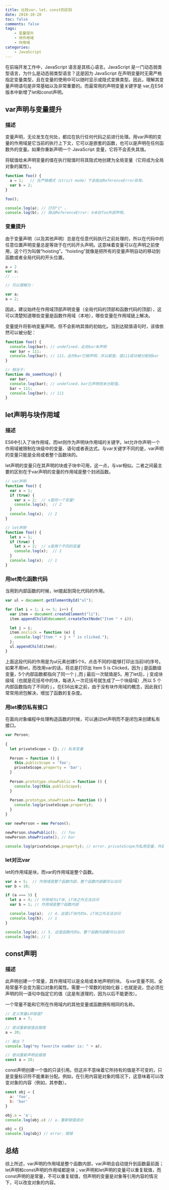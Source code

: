 ```yaml
---
title: 比较var、let、const的区别
date: 2018-10-28
toc: false
comments: false
tags:
    - 变量提升
    - 块作用域
    - 作用域
categories:
    - JavaScript
---
```


在前端开发工作中，JavaScript 语言是其核心语言。JavaScript 是一门动态弱类型语言，为什么是动态弱类型语言？这是因为 JavaScript 在声明变量时无需严格指定变量类型，且在变量的使用中可以随时显示或隐式变换类型。因此，理解其变量声明语句是非常基础以及非常重要的。而最常用的声明变量关键字是 var,在ES6版本中新增了let和const声明。

<!--more-->

## var声明与变量提升

### 描述

变量声明，无论发生在何处，都应在执行任何代码之前进行处理。用var声明的变量的作用域是它当前的执行上下文，它可以是嵌套的函数，也可以是声明在任何函数外的变量。如果你重新声明一个 JavaScript 变量，它将不会丢失其值。

将赋值给未声明变量的值在执行赋值时将其隐式地创建为全局变量（它将成为全局对象的属性）。
```js
function foo() {
  a = 1;   // 在严格模式（strict mode）下会抛出ReferenceError异常。
  var b = 2;
}

foo();

console.log(a); // 打印"1" 。
console.log(b); // 抛出ReferenceError: b未在foo外部声明。
```

### 变量提升

由于变量声明（以及其他声明）总是在任意代码执行之前处理的，所以在代码中的任意位置声明变量总是等效于在代码开头声明。这意味着变量可以在声明之前使用，这个行为叫做“hoisting”。“hoisting”就像是把所有的变量声明自动的移动到函数或者全局代码的开头位置。
```js
a = 2
var a;
// ...

// 可以理解为：

var a;
a = 2;
```
因此，建议始终在作用域顶部声明变量（全局代码的顶部和函数代码的顶部），这可以清楚知道哪些变量是函数作用域（本地），哪些变量在作用域链上解决。

变量提升将影响变量声明，但不会影响其值的初始化。当到达赋值语句时，该值依然可以被分配：
```js
function foo() {
  console.log(bar); // undefined，此处bar未声明
  var bar = 111;
  console.log(bar); // 111，此时bar已被声明，并以赋值，值111成功被分配给bar
}

// 相当于: 
function do_something() {
  var bar;
  console.log(bar); // undefined，bar已声明但未分配值。
  bar = 111;
  console.log(bar); // 111
}
```

## let声明与块作用域

### 描述

ES6中引入了块作用域，而let则作为声明块作用域的关键字。let允许你声明一个作用域被限制在块级中的变量、语句或者表达式。与var关键字不同的是，var声明的变量只能是全局或者整个函数块的。

let声明的变量只在其声明的块或子块中可用，这一点，与var相似。二者之间最主要的区别在于var声明的变量的作用域是整个封闭函数。
```js
// var声明
function foo() {
  var x = 1;
  if (true) {
    var x = 2;  // x是同一个变量!
    console.log(x);  // 2
  }
  console.log(x);  // 2
}

// let声明
function foo() {
  let x = 1;
  if (true) {
    let x = 2;  // x是两个不同的变量
    console.log(x);  // 2
  }
  console.log(x);  // 1
}
```

### 用let简化函数代码

当用到内部函数的时候，let能起到简化代码的作用。
```js
var ul = document.getElementById("ul");

for (let i = 1; i <= 5; i++) {
  var item = document.createElement("li");
  item.appendChild(document.createTextNode("Item " + i));

  let j = i;
  item.onclick = function (e) {
    console.log("Item " + j + " is clicked.");
  };
  ul.appendChild(item);
}
```
上面这段代码的作用是为ul元素创建5个li，点击不同的li能够打印出当前li的序号。如果不用let，而改用var的话，将总是打印出 Item 5 is Clicked，因为 j 是函数级变量，5个内部函数都指向了同一个 j ,而 j 最后一次赋值是5。用了let后，j 变成块级域（也就是花括号中的块，每进入一次花括号就生成了一个块级域）,所以 5 个内部函数指向了不同的 j 。在ES6出来之前，由于没有块作用域的概念，因此我们常常用闭包解决，增加了函数的复杂度。

### 用let模仿私有接口

在面向对象编程中处理构造函数的时候，可以通过let声明而不是闭包来创建私有接口。

```js
var Person;
      
{
  let privateScope = {}; // 私有变量
  
  Person = function () {
    this.publicScope = 'foo';
    privateScope.property = 'bar';
  }
  
  Person.prototype.showPublic = function () {
    console.log(this.publicScope);
  }
  
  Person.prototype.showPrivate= function () {
    console.log(privateScope.property);
  }
}

var newPerson = new Person();

newPerson.showPublic();  // foo
newPerson.showPrivate(); // bar

console.log(privateScope.property); // error，privateScope为私用变量，外部无法访问
```

### let对比var

let的作用域是块，而var的作用域是整个函数。
```js
var a = 5;  // 作用域是整个函数内部，整个函数内部都可以访问
var b = 10;

if (a === 5) {
  let a = 4; // 作用域为if块，if块之外无法访问
  var b = 1; // 作用域是整个函数内部

  console.log(a);  // 4，这是if块内的a，if块之外无法访问
  console.log(b);  // 1
} 

console.log(a); // 5, 这是函数内的a，整个函数内部都可以访问
console.log(b); // 1
```

## const声明

### 描述

此声明创建一个常量，其作用域可以是全局或本地声明的块。 与var变量不同，全局常量不会变为窗口对象的属性。需要一个常数的初始化器；也就是说，您必须在声明的同一语句中指定它的值（这是有道理的，因为以后不能更改）。

一个常量不能和它所在作用域内的其他变量或函数拥有相同的名称。
```js
// 定义常量a并赋值7
const a = 7;

// 尝试重新赋值会报错
a = 20;

// 输出 7
console.log("my favorite number is: " + a);

// 尝试重新声明会报错 
const a = 20;
```

const声明创建一个值的只读引用。但这并不意味着它所持有的值是不可变的，只是变量标识符不能重新分配。例如，在引用内容是对象的情况下，这意味着可以改变对象的内容（例如，其参数）。
```javascript
const obj = {
  a: 'foo',
  b: 'bar'
}

obj.a = 'a';
console.log(obj.a) // a，重新赋值成功

obj = {}
console.log(obj) // error，报错
```

## 总结

综上所述，var声明的作用域是整个函数内部，var声明会自动提升到函数最前面；let声明和const声明的作用域都是块；var声明和let声明的变量可以重复赋值，而const声明的是常量，不可以重复赋值，但声明的变量是对象等引用内容的情况下，可以改变对象的内容。
